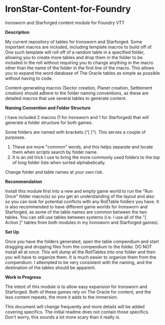 # IronStar-Content-for-Foundry
Ironsworn and Starforged content module for Foundry VTT

**Description**

My current repository of tables for Ironsworn and Starforged. Some important macros are included, including template macros to build off of. One such template will roll off of a random table in a specified folder, allowing you to create more tables and drop them in the folder to be included in the roll without requiring you to change anything in the macro other than the name of the folder in the first line of the macro. This allows you to expand the word database of The Oracle tables as simple as possible without having to code.

Content-generating macros (Sector creation, Planet creation, Settlement creation) should adhere to the folder naming conventions, as these are detailed macros that use several tables to generate content.

**Naming Convention and Folder Structure**

I have included 2 macros (1 for Ironsworn and 1 for Starforged) that will generate a folder structure for both games.

Some folders are named with brackets ("[ ]"). This serves a couple of purposes.
1. These are more "common" words, and this helps separate and locate them when scripts search by folder name.
2. It is an old trick I use to bring the more commonly used folders to the top of long folder lists when sorted alphabetically.

Change folder and table names at your own risk.

**Recommendation**

Install this module first into a new and empty game world to run the "Run Once" folder macro(s) so you get an understanding of the layout and also so you can look for potential conflicts with any RollTable folders you have. It is also recommended to have different game worlds for Ironsworn and Starforged, as some of the table names are common between the two tables. You can still use tables between systems (i.e. I use all of the "[ Action ]" tables from both modules in my Ironsworn and Starforged games).

**Set Up**

Once you have the folders generated, open the table compendium and start dragging and dropping files from the compendium to the folder. DO NOT install all at once. This will dump all the RollTables into one folder and then you will have to organize them. It is much easier to organize them from the compendium. I attempted to be very consistent with the naming, and the destination of the tables should be apparent.

**Work in Progress**

The intent of this module is to allow easy expansion for Ironsworn and Starforged. Both of these games rely on The Oracle for content, and the less content repeats, the more it adds to the immersion.

This document will change frequently and more details will be added covering specifics. The initial readme does not contain those specifics. Don't worry, this sounds a lot more scary than it really is.

